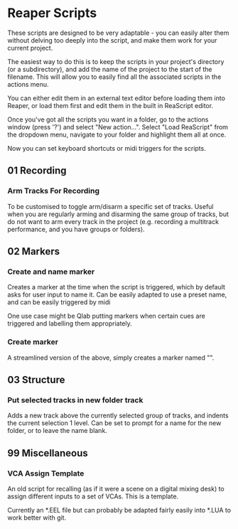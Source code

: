 # Reaper Scripts

These scripts are designed to be very adaptable - you can easily alter them without delving too deeply into the script, and make them work for your current project.

The easiest way to do this is to keep the scripts in your project's directory (or a subdirectory), and add the name of the project to the start of the filename. This will allow you to easily find all the associated scripts in the actions menu.

You can either edit them in an external text editor before loading them into Reaper, or load them first and edit them in the built in ReaScript editor.

Once you've got all the scripts you want in a folder, go to the actions window (press '?') and select "New action...". Select "Load ReaScript" from the dropdown menu, navigate to your folder and highlight them all at once.

Now you can set keyboard shortcuts or midi triggers for the scripts.

## 01 Recording

### Arm Tracks For Recording

To be customised to toggle arm/disarm a specific set of tracks. Useful when you are regularly arming and disarming the same group of tracks, but do not want to arm every track in the project (e.g. recording a multitrack performance, and you have groups or folders).

## 02 Markers

### Create and name marker

Creates a marker at the time when the script is triggered, which by default asks for user input to name it. Can be easily adapted to use a preset name, and can be easily triggered by midi 

One use case might be Qlab putting markers when certain cues are triggered and labelling them appropriately.

### Create marker

A streamlined version of the above, simply creates a marker named "".

## 03 Structure

### Put selected tracks in new folder track

Adds a new track above the currently selected group of tracks, and indents the current selection 1 level. Can be set to prompt for a name for the new folder, or to leave the name blank.

## 99 Miscellaneous

### VCA Assign Template

An old script for recalling (as if it were a scene on a digital mixing desk) to assign different inputs to a set of VCAs. This is a template.

Currently an \*.EEL file but can probably be adapted fairly easily into \*.LUA to work better with git.


